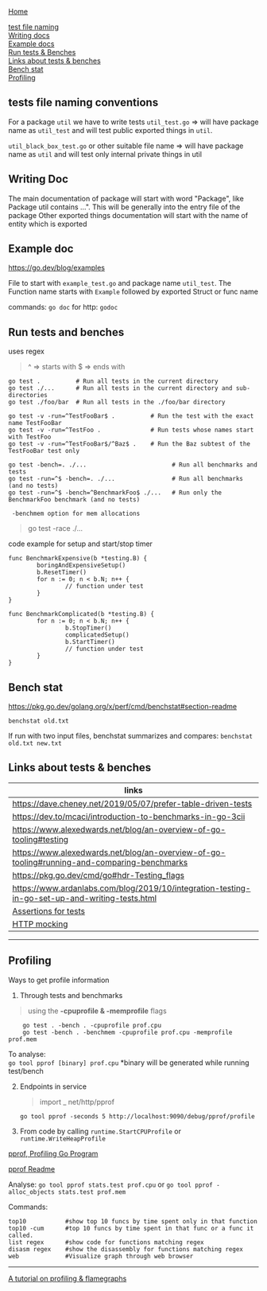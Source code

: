 [Home](../Readme.md)

[test file naming](#tests-file-naming-conventions) <br/>
[Writing docs](#writing-doc) <br/>
[Example docs](#example-doc)<br/>
[Run tests & Benches](#run-tests-and-benches)<br/>
[Links about tests & benches](#links-about-tests--benches)<br/>
[Bench stat](#bench-stat)<br/>
[Profiling](#profiling)<br/>

## tests file naming conventions
For a package `util` we have to write tests
`util_test.go` => will have package name as `util_test` and will test public exported things in `util`.

`util_black_box_test.go` or other suitable file name => will have package name as `util` and will test only internal private things in util

## Writing Doc
The main documentation of package will start with word "Package", like Package util contains ...". This will be generally into the entry file of the package
Other exported things documentation will start with the name of entity which is exported
## Example doc
https://go.dev/blog/examples

File to start with `example_test.go` and package name `util_test`.
The Function name starts with `Example` followed by exported Struct or func name

commands:
`go doc`
for http: `godoc`

## Run tests and benches

uses regex 
> ^ => starts with
> $ => ends with

````
go test .          # Run all tests in the current directory
go test ./...      # Run all tests in the current directory and sub-directories
go test ./foo/bar  # Run all tests in the ./foo/bar directory
````
  


````
go test -v -run=^TestFooBar$ .          # Run the test with the exact name TestFooBar
go test -v -run=^TestFoo .              # Run tests whose names start with TestFoo
go test -v -run=^TestFooBar$/^Baz$ .    # Run the Baz subtest of the TestFooBar test only

go test -bench=. ./...                        # Run all benchmarks and tests
go test -run=^$ -bench=. ./...                # Run all benchmarks (and no tests)
go test -run=^$ -bench=^BenchmarkFoo$ ./...   # Run only the BenchmarkFoo benchmark (and no tests)

 -benchmem option for mem allocations
````
> go test -race ./...


code example for setup and start/stop timer

````
func BenchmarkExpensive(b *testing.B) {
        boringAndExpensiveSetup()
        b.ResetTimer() 
        for n := 0; n < b.N; n++ {
                // function under test
        }
}
````

````
func BenchmarkComplicated(b *testing.B) {
        for n := 0; n < b.N; n++ {
                b.StopTimer() 
                complicatedSetup()
                b.StartTimer() 
                // function under test
        }
}
````

## Bench stat
https://pkg.go.dev/golang.org/x/perf/cmd/benchstat#section-readme

`benchstat old.txt`

If run with two input files, benchstat summarizes and compares:
`benchstat old.txt new.txt`

## Links about tests & benches
        
| links |
| ----------- |
|https://dave.cheney.net/2019/05/07/prefer-table-driven-tests|
|https://dev.to/mcaci/introduction-to-benchmarks-in-go-3cii|
|https://www.alexedwards.net/blog/an-overview-of-go-tooling#testing|
|https://www.alexedwards.net/blog/an-overview-of-go-tooling#running-and-comparing-benchmarks|
|https://pkg.go.dev/cmd/go#hdr-Testing_flags|
|https://www.ardanlabs.com/blog/2019/10/integration-testing-in-go-set-up-and-writing-tests.html|
|[Assertions for tests](https://github.com/stretchr/testify) <br/>|
|[HTTP mocking](https://github.com/h2non/gock)    <br/>   |

<hr/>

## Profiling

Ways to get profile information

1. Through tests and benchmarks
>using the **-cpuprofile & -memprofile** flags

````
    go test . -bench . -cpuprofile prof.cpu
    go test -bench . -benchmem -cpuprofile prof.cpu -memprofile prof.mem
````
To analyse:    
 `go tool pprof [binary] prof.cpu`
    *binary will be generated while running test/bench

2. Endpoints in  service
    > import _ net/http/pprof

    `go tool pprof -seconds 5 http://localhost:9090/debug/pprof/profile`


3. From code
    by calling `runtime.StartCPUProfile` or `runtime.WriteHeapProfile`
    
    
[pprof, Profiling Go Program](https://pkg.go.dev/runtime/pprof#hdr-Profiling_a_Go_program)

[pprof Readme](https://github.com/google/pprof/blob/master/doc/README.md)

Analyse:
`go tool pprof stats.test prof.cpu`
or
`go tool pprof -alloc_objects stats.test prof.mem`

Commands:
````
top10           #show top 10 funcs by time spent only in that function
top10 -cum      #top 10 funcs by time spent in that func or a func it called.
list regex      #show code for functions matching regex
disasm regex    #show the disassembly for functions matching regex
web             #Visualize graph through web browser
````
<hr/>

[A tutorial on profiling & flamegraphs](https://www.matoski.com/article/golang-profiling-flamegraphs/)
